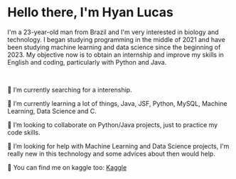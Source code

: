 <!--
**HyanLucas/HyanLucas** is a ✨ _special_ ✨ repository because its `README.md` (this file) appears on your GitHub profile.

Here are some ideas to get you started:

- 🔭 I’m currently working on ...
- 🌱 I’m currently learning ...
- 👯 I’m looking to collaborate on ...
- 🤔 I’m looking for help with ...
- 💬 Ask me about ...
- 📫 How to reach me: ...
- 😄 Pronouns: ...
- ⚡ Fun fact: ...
-->

<h1>Hello there, I'm Hyan Lucas</h1>

<p>I'm a 23-year-old man from Brazil and I'm very interested in biology and technology. I began studying programming in the middle of 2021 and have been studying machine learning and data science since the beginning of 2023. My objective now is to obtain an internship and improve my skills in English and coding, particularly with Python and Java.</p>
<br>
<p>🔭 I’m currently searching for a interenship.</p>
<p>🌱 I’m currently learning a lot of things, Java, JSF, Python, MySQL, Machine Learning, Data Science and C.</p>
<p>👯 I’m looking to collaborate on Python/Java projects, just to practice my code skills.</p>
<p>🤔 I’m looking for help with Machine Learning and Data Science projects, I'm really new in this technology and some advices about then would help.</p>
<p>🤖 You can find me on kaggle too: <a href="https://www.kaggle.com/hyanlucas">Kaggle</a></p>

